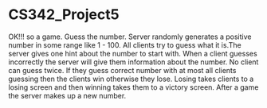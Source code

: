 # CS342_Project5
OK!!! so a game. Guess the number. 
Server randomly generates a positive number in some range like 1 - 100. All clients try to guess what it is.The server gives one hint about the number to start with. When a client guesses incorrectly the server will give them information about the number. No client can guess twice.  If they guess correct number with at most all clients guessing then the clients win otherwise they lose. Losing takes clients to a losing screen and then winning takes them to a victory screen. After a game the server makes up a new number.
